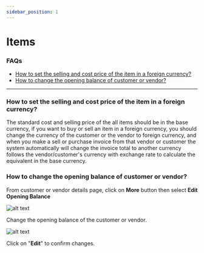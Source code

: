 ```yaml
---
sidebar_position: 1
---
```


# Items

### FAQs

- [How to set the selling and cost price of the item in a foreign currency?](#how-to-set-the-selling-and-cost-price-of-the-item-in-a-foreign-currency)
- [How to change the opening balance of customer or vendor?](#how-to-change-the-opening-balance-of-customer-or-vendor)

----

### How to set the selling and cost price of the item in a foreign currency?

The standard cost and selling price of the all items should be in the base currency, if you want to buy or sell an item in a foreign currency, you should change the currency of the customer or the vendor to foreign currency, and when you make a sell or purchase invoice from that vendor or customer the system automatically will change the invoice total to another currency follows the vendor/customer's currency with exchange rate to calculate the equivalent in the base currency.


### How to change the opening balance of customer or vendor?

From customer or vendor details page, click on **More** button then select **Edit Opening Balance** 

![alt text](/img/items/opening-balance-1.png 'Title')

Change the opening balance of the customer or vendor.

![alt text](/img/items/opening-balance-2.png 'Title')

Click on "**Edit**" to confirm changes.
